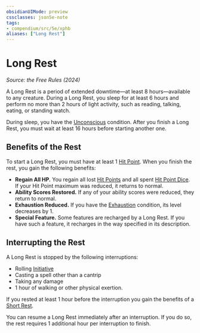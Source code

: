 ```yaml
---
obsidianUIMode: preview
cssclasses: json5e-note
tags:
- compendium/src/5e/xphb
aliases: ["Long Rest"]
---
```

# Long Rest
*Source: the Free Rules (2024)* 

A Long Rest is a period of extended downtime—at least 8 hours—available to any creature. During a Long Rest, you sleep for at least 6 hours and perform no more than 2 hours of light activity, such as reading, talking, eating, or standing watch.

During sleep, you have the [Unconscious](rules/conditions.md#Unconscious) condition. After you finish a Long Rest, you must wait at least 16 hours before starting another one.

## Benefits of the Rest

To start a Long Rest, you must have at least 1 [Hit Point](rules/variant-rules/hit-points-xphb.md). When you finish the rest, you gain the following benefits:

- **Regain All HP.** You regain all lost [Hit Points](rules/variant-rules/hit-points-xphb.md) and all spent [Hit Point Dice](rules/variant-rules/hit-point-dice-xphb.md). If your Hit Point maximum was reduced, it returns to normal.  
- **Ability Scores Restored.** If any of your ability scores were reduced, they return to normal.  
- **Exhaustion Reduced.** If you have the [Exhaustion](rules/conditions.md#Exhaustion) condition, its level decreases by 1.  
- **Special Feature.** Some features are recharged by a Long Rest. If you have such a feature, it recharges in the way specified in its description.  

## Interrupting the Rest

A Long Rest is stopped by the following interruptions:

- Rolling [Initiative](rules/variant-rules/initiative-xphb.md)  
- Casting a spell other than a cantrip  
- Taking any damage  
- 1 hour of walking or other physical exertion.  

If you rested at least 1 hour before the interruption you gain the benefits of a [Short Rest](rules/variant-rules/short-rest-xphb.md).

You can resume a Long Rest immediately after an interruption. If you do so, the rest requires 1 additional hour per interruption to finish.